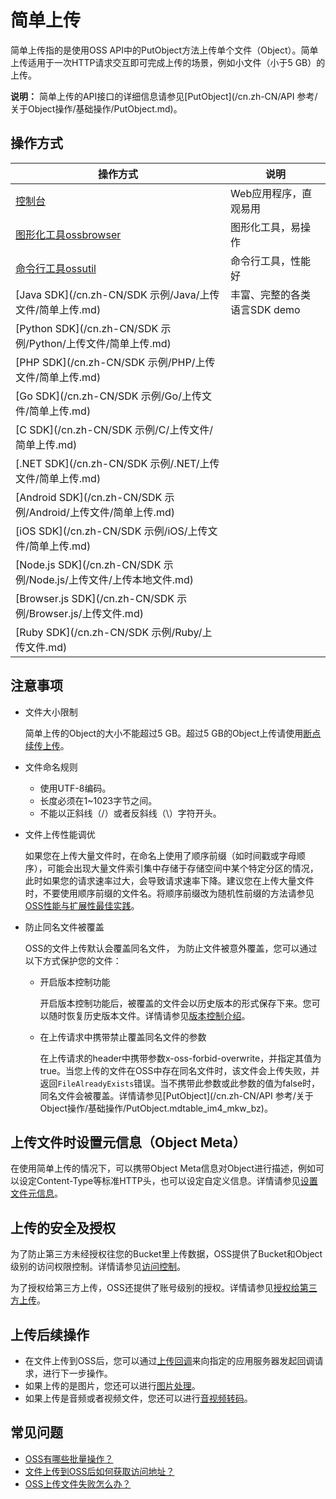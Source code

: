 # 简单上传

简单上传指的是使用OSS API中的PutObject方法上传单个文件（Object）。简单上传适用于一次HTTP请求交互即可完成上传的场景，例如小文件（小于5 GB）的上传。

**说明：** 简单上传的API接口的详细信息请参见[PutObject](/cn.zh-CN/API 参考/关于Object操作/基础操作/PutObject.md)。

## 操作方式

|操作方式|说明|
|----|--|
|[控制台](/cn.zh-CN/控制台用户指南/文件管理/上传文件.md)|Web应用程序，直观易用|
|[图形化工具ossbrowser](/cn.zh-CN/常用工具/图形化管理工具ossbrowser/快速开始.md)|图形化工具，易操作|
|[命令行工具ossutil](/cn.zh-CN/常用工具/命令行工具ossutil/常用命令/cp/简介.md)|命令行工具，性能好|
|[Java SDK](/cn.zh-CN/SDK 示例/Java/上传文件/简单上传.md)|丰富、完整的各类语言SDK demo|
|[Python SDK](/cn.zh-CN/SDK 示例/Python/上传文件/简单上传.md)|
|[PHP SDK](/cn.zh-CN/SDK 示例/PHP/上传文件/简单上传.md)|
|[Go SDK](/cn.zh-CN/SDK 示例/Go/上传文件/简单上传.md)|
|[C SDK](/cn.zh-CN/SDK 示例/C/上传文件/简单上传.md)|
|[.NET SDK](/cn.zh-CN/SDK 示例/.NET/上传文件/简单上传.md)|
|[Android SDK](/cn.zh-CN/SDK 示例/Android/上传文件/简单上传.md)|
|[iOS SDK](/cn.zh-CN/SDK 示例/iOS/上传文件/简单上传.md)|
|[Node.js SDK](/cn.zh-CN/SDK 示例/Node.js/上传文件/上传本地文件.md)|
|[Browser.js SDK](/cn.zh-CN/SDK 示例/Browser.js/上传文件.md)|
|[Ruby SDK](/cn.zh-CN/SDK 示例/Ruby/上传文件.md)|

## 注意事项

-   文件大小限制

    简单上传的Object的大小不能超过5 GB。超过5 GB的Object上传请使用[断点续传上传](/cn.zh-CN/开发指南/对象/文件（Object）/上传文件（Object）/分片上传和断点续传.md)。

-   文件命名规则
    -   使用UTF-8编码。
    -   长度必须在1~1023字节之间。
    -   不能以正斜线（/）或者反斜线（\\）字符开头。
-   文件上传性能调优

    如果您在上传大量文件时，在命名上使用了顺序前缀（如时间戳或字母顺序），可能会出现大量文件索引集中存储于存储空间中某个特定分区的情况，此时如果您的请求速率过大，会导致请求速率下降。建议您在上传大量文件时，不要使用顺序前缀的文件名。将顺序前缀改为随机性前缀的方法请参见[OSS性能与扩展性最佳实践](/cn.zh-CN/最佳实践/OSS性能与扩展性最佳实践.md)。

-   防止同名文件被覆盖

    OSS的文件上传默认会覆盖同名文件， 为防止文件被意外覆盖，您可以通过以下方式保护您的文件：

    -   开启版本控制功能

        开启版本控制功能后，被覆盖的文件会以历史版本的形式保存下来。您可以随时恢复历史版本文件。详情请参见[版本控制介绍](/cn.zh-CN/开发指南/数据安全/版本控制/版本控制介绍.md)。

    -   在上传请求中携带禁止覆盖同名文件的参数

        在上传请求的header中携带参数x-oss-forbid-overwrite，并指定其值为true。当您上传的文件在OSS中存在同名文件时，该文件会上传失败，并返回`FileAlreadyExists`错误。当不携带此参数或此参数的值为false时，同名文件会被覆盖。详情请参见[PutObject](/cn.zh-CN/API 参考/关于Object操作/基础操作/PutObject.mdtable_im4_mkw_bz)。


## 上传文件时设置元信息（Object Meta）

在使用简单上传的情况下，可以携带Object Meta信息对Object进行描述，例如可以设定Content-Type等标准HTTP头，也可以设定自定义信息。详情请参见[设置文件元信息](/cn.zh-CN/开发指南/对象/文件（Object）/管理文件/管理文件元信息.md)。

## 上传的安全及授权

为了防止第三方未经授权往您的Bucket里上传数据，OSS提供了Bucket和Object级别的访问权限控制。详情请参见[访问控制](/cn.zh-CN/开发指南/数据安全/访问控制/访问控制概述.md)。

为了授权给第三方上传，OSS还提供了账号级别的授权。详情请参见[授权给第三方上传](/cn.zh-CN/开发指南/对象/文件（Object）/上传文件（Object）/授权给第三方上传.md)。

## 上传后续操作

-   在文件上传到OSS后，您可以通过[上传回调](/cn.zh-CN/开发指南/对象/文件（Object）/上传文件（Object）/上传回调.md)来向指定的应用服务器发起回调请求，进行下一步操作。
-   如果上传的是图片，您还可以进行[图片处理](/cn.zh-CN/开发指南/数据处理/图片处理指南/图片处理操作方式.md)。
-   如果上传是音频或者视频文件，您还可以进行[音视频转码](/cn.zh-CN/最佳实践/音视频/音视频转码.md)。

## 常见问题

-   [OSS有哪些批量操作？](OSS有哪些批量操作？t5035.dita#concept_5035/section_ty6_b8t_bz9)
-   [文件上传到OSS后如何获取访问地址？](https://help.aliyun.com/knowledge_detail/39607.html)
-   [OSS上传文件失败怎么办？](https://help.aliyun.com/document_detail/32005.html)

